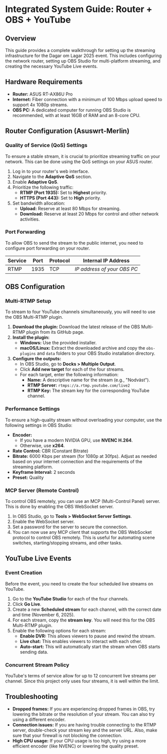 # Integrated System Guide: Router + OBS + YouTube

## Overview
This guide provides a complete walkthrough for setting up the streaming infrastructure for the Dagar om Lagar 2025 event. This includes configuring the network router, setting up OBS Studio for multi-platform streaming, and creating the necessary YouTube Live events.

## Hardware Requirements

*   **Router:** ASUS RT-AX86U Pro
*   **Internet:** Fiber connection with a minimum of 100 Mbps upload speed to support 4x 1080p streams.
*   **OBS PC:** A dedicated computer for running OBS Studio is recommended, with at least 16GB of RAM and an 8-core CPU.

## Router Configuration (Asuswrt-Merlin)

### Quality of Service (QoS) Settings

To ensure a stable stream, it is crucial to prioritize streaming traffic on your network. This can be done using the QoS settings on your ASUS router.

1.  Log in to your router's web interface.
2.  Navigate to the **Adaptive QoS** section.
3.  Enable **Adaptive QoS**.
4.  Prioritize the following traffic:
    *   **RTMP (Port 1935):** Set to **Highest** priority.
    *   **HTTPS (Port 443):** Set to **High** priority.
5.  Set bandwidth allocation:
    *   **Upload:** Reserve at least 80 Mbps for streaming.
    *   **Download:** Reserve at least 20 Mbps for control and other network activities.

### Port Forwarding

To allow OBS to send the stream to the public internet, you need to configure port forwarding on your router.

| Service | Port | Protocol | Internal IP Address |
| --- | --- | --- | --- |
| RTMP | 1935 | TCP | *IP address of your OBS PC* |

## OBS Configuration

### Multi-RTMP Setup

To stream to four YouTube channels simultaneously, you will need to use the OBS Multi-RTMP plugin.

1.  **Download the plugin:** Download the latest release of the OBS Multi-RTMP plugin from its GitHub page.
2.  **Install the plugin:**
    *   **Windows:** Use the provided installer.
    *   **macOS/Linux:** Extract the downloaded archive and copy the `obs-plugins` and `data` folders to your OBS Studio installation directory.
3.  **Configure the outputs:**
    *   In OBS Studio, go to **Docks > Multiple Output**.
    *   Click **Add new target** for each of the four streams.
    *   For each target, enter the following information:
        *   **Name:** A descriptive name for the stream (e.g., "Nodväst").
        *   **RTMP Server:** `rtmps://a.rtmp.youtube.com/live2`
        *   **RTMP Key:** The stream key for the corresponding YouTube channel.

### Performance Settings

To ensure a high-quality stream without overloading your computer, use the following settings in OBS Studio:

*   **Encoder:**
    *   If you have a modern NVIDIA GPU, use **NVENC H.264**.
    *   Otherwise, use **x264**.
*   **Rate Control:** CBR (Constant Bitrate)
*   **Bitrate:** 6000 Kbps per stream (for 1080p at 30fps). Adjust as needed based on your internet connection and the requirements of the streaming platform.
*   **Keyframe Interval:** 2 seconds
*   **Preset:** Quality

### MCP Server (Remote Control)

To control OBS remotely, you can use an MCP (Multi-Control Panel) server. This is done by enabling the OBS WebSocket server.

1.  In OBS Studio, go to **Tools > WebSocket Server Settings**.
2.  Enable the WebSocket server.
3.  Set a password for the server to secure the connection.
4.  You can now use any MCP client that supports the OBS WebSocket protocol to control OBS remotely. This is useful for automating scene switches, starting/stopping streams, and other tasks.

## YouTube Live Events

### Event Creation

Before the event, you need to create the four scheduled live streams on YouTube.

1.  Go to the **YouTube Studio** for each of the four channels.
2.  Click **Go Live**.
3.  Create a new **Scheduled stream** for each channel, with the correct date and time (November 6, 2025).
4.  For each stream, copy the **stream key**. You will need this for the OBS Multi-RTMP plugin.
5.  Enable the following options for each stream:
    *   **Enable DVR:** This allows viewers to pause and rewind the stream.
    *   **Live chat:** This enables viewers to interact with each other.
    *   **Auto-start:** This will automatically start the stream when OBS starts sending data.

### Concurrent Stream Policy

YouTube's terms of service allow for up to 12 concurrent live streams per channel. Since this project only uses four streams, it is well within the limit.

## Troubleshooting

*   **Dropped frames:** If you are experiencing dropped frames in OBS, try lowering the bitrate or the resolution of your stream. You can also try using a different encoder.
*   **Connection issues:** If you are having trouble connecting to the RTMP server, double-check your stream key and the server URL. Also, make sure that your firewall is not blocking the connection.
*   **High CPU usage:** If your CPU usage is too high, try using a more efficient encoder (like NVENC) or lowering the quality preset.
